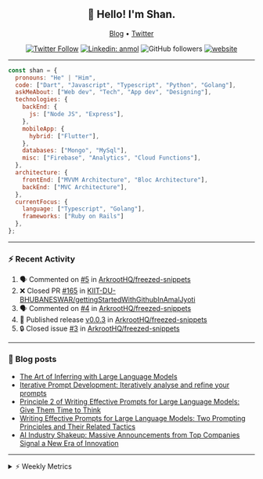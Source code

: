 <h2 align="center">👋 Hello! I'm Shan.</h2>
<p align="center">
  <a href="https://medium.com/feed/@shan-shaji">Blog</a> •
  <a href="https://twitter.com/intent/follow?screen_name=shan__shaji">Twitter</a>
</p>

<p align="center"><a href="https://twitter.com/intent/follow?screen_name=shan__shaji"><img src="https://img.shields.io/twitter/follow/shan__shaji?style=flat" alt="Twitter Follow"></a>
<a href="https://www.linkedin.com/in/shan-shaji/"><img src="https://img.shields.io/badge/shan-shaji?style=flat-square&amp;logo=Linkedin&amp;logoColor=white&amp;link=https://www.linkedin.com/in/shan-shaji/" alt="Linkedin: anmol"></a>
<img src="https://img.shields.io/github/followers/shan-shaji?label=Follow&amp;style=social" alt="GitHub followers">
<a href="http://shan-shaji.github.io/"><img src="https://img.shields.io/badge/Website-46a2f1.svg?&amp;style=flat-square&amp;logo=Google-Chrome&amp;logoColor=white&amp;link=http://shan-shaji.github.io/" alt="website"></a></p>

<hr>

```javascript
const shan = {
  pronouns: "He" | "Him",
  code: ["Dart", "Javascript", "Typescript", "Python", "Golang"],
  askMeAbout: ["Web dev", "Tech", "App dev", "Designing"],
  technologies: {
    backEnd: {
      js: ["Node JS", "Express"],
    },
    mobileApp: {
      hybrid: ["Flutter"],
    },
    databases: ["Mongo", "MySql"],
    misc: ["Firebase", "Analytics", "Cloud Functions"],
  },
  architecture: {
    frontEnd: ["MVVM Architecture", "Bloc Architecture"],
    backEnd: ["MVC Architecture"],
  },
  currentFocus: {
    language: ["Typescript", "Golang"],
    frameworks: ["Ruby on Rails"]
  },
};
```

---

### ⚡ Recent Activity

<!--START_SECTION:activity-->
1. 🗣 Commented on [#5](https://github.com/ArkrootHQ/freezed-snippets/issues/5#issuecomment-1716149855) in [ArkrootHQ/freezed-snippets](https://github.com/ArkrootHQ/freezed-snippets)
2. ❌ Closed PR [#165](https://github.com/KIIT-DU-BHUBANESWAR/gettingStartedWithGithubInAmalJyoti/pull/165) in [KIIT-DU-BHUBANESWAR/gettingStartedWithGithubInAmalJyoti](https://github.com/KIIT-DU-BHUBANESWAR/gettingStartedWithGithubInAmalJyoti)
3. 🗣 Commented on [#4](https://github.com/ArkrootHQ/freezed-snippets/pull/4#issuecomment-1688772063) in [ArkrootHQ/freezed-snippets](https://github.com/ArkrootHQ/freezed-snippets)
4. 🚀 Published release [v0.0.3](https://github.com/ArkrootHQ/freezed-snippets/releases/tag/v0.0.3) in [ArkrootHQ/freezed-snippets](https://github.com/ArkrootHQ/freezed-snippets)
5. 🔒 Closed issue [#3](https://github.com/ArkrootHQ/freezed-snippets/issues/3) in [ArkrootHQ/freezed-snippets](https://github.com/ArkrootHQ/freezed-snippets)
<!--END_SECTION:activity-->

---

### 📕 Blog posts

<!-- BLOG-POST-LIST:START -->
- [The Art of Inferring with Large Language Models](https://dev.to/arkroot/the-art-of-inferring-with-large-language-models-243m)
- [Iterative Prompt Development: Iteratively analyse and refine your prompts](https://dev.to/arkroot/iterative-prompt-development-iteratively-analyse-and-refine-your-prompts-3ibl)
- [Principle 2 of Writing Effective Prompts for Large Language Models: Give Them Time to Think](https://dev.to/arkroot/principle-2-of-writing-effective-prompts-for-large-language-models-give-them-time-to-think-25j3)
- [Writing Effective Prompts for Large Language Models: Two Prompting Principles and Their Related Tactics](https://dev.to/arkroot/writing-effective-prompts-for-large-language-models-two-prompting-principles-and-their-related-tactics-151a)
- [AI Industry Shakeup: Massive Announcements from Top Companies Signal a New Era of Innovation](https://dev.to/shanshaji/ai-industry-shakeup-massive-announcements-from-top-companies-signal-a-new-era-of-innovation-pj7)
<!-- BLOG-POST-LIST:END -->

<hr>
<details>
    <summary>⚡ Weekly Metrics</summary>
    <p>
    
<!--START_SECTION:waka-->
![Code Time](http://img.shields.io/badge/Code%20Time-2%2C683%20hrs%2035%20mins-blue)

![Profile Views](http://img.shields.io/badge/Profile%20Views-1-blue)

**🐱 My GitHub Data** 

> 📦 ? Used in GitHub's Storage 
 > 
> 🏆 542 Contributions in the Year 2023
 > 
> 💼 Opted to Hire
 > 
> 📜 124 Public Repositories 
 > 
> 🔑 0 Private Repositories 
 > 
**I'm a Night 🦉** 

```text
🌞 Morning                6028 commits        ███░░░░░░░░░░░░░░░░░░░░░░   13.99 % 
🌆 Daytime                12397 commits       ███████░░░░░░░░░░░░░░░░░░   28.76 % 
🌃 Evening                18391 commits       ███████████░░░░░░░░░░░░░░   42.67 % 
🌙 Night                  6284 commits        ████░░░░░░░░░░░░░░░░░░░░░   14.58 % 
```
📅 **I'm Most Productive on Thursday** 

```text
Monday                   6730 commits        ████░░░░░░░░░░░░░░░░░░░░░   15.61 % 
Tuesday                  7248 commits        ████░░░░░░░░░░░░░░░░░░░░░   16.82 % 
Wednesday                5422 commits        ███░░░░░░░░░░░░░░░░░░░░░░   12.58 % 
Thursday                 8523 commits        █████░░░░░░░░░░░░░░░░░░░░   19.77 % 
Friday                   7850 commits        █████░░░░░░░░░░░░░░░░░░░░   18.21 % 
Saturday                 3633 commits        ██░░░░░░░░░░░░░░░░░░░░░░░   08.43 % 
Sunday                   3694 commits        ██░░░░░░░░░░░░░░░░░░░░░░░   08.57 % 
```


📊 **This Week I Spent My Time On** 

```text
🕑︎ Time Zone: Asia/Kolkata

💬 Programming Languages: 
Dart                     26 hrs              ███████████████████████░░   90.29 % 
Text                     43 mins             █░░░░░░░░░░░░░░░░░░░░░░░░   02.49 % 
Ruby                     39 mins             █░░░░░░░░░░░░░░░░░░░░░░░░   02.30 % 
YAML                     23 mins             ░░░░░░░░░░░░░░░░░░░░░░░░░   01.38 % 
Bash                     18 mins             ░░░░░░░░░░░░░░░░░░░░░░░░░   01.10 % 

🔥 Editors: 
Android Studio           27 hrs 58 mins      ████████████████████████░   97.11 % 
VS Code                  49 mins             █░░░░░░░░░░░░░░░░░░░░░░░░   02.89 % 

🐱‍💻 Projects: 
turbo-flutter            15 hrs 12 mins      █████████████░░░░░░░░░░░░   52.80 % 
kuddl-app                10 hrs              █████████░░░░░░░░░░░░░░░░   34.78 % 
test_app                 59 mins             █░░░░░░░░░░░░░░░░░░░░░░░░   03.47 % 
turbo                    46 mins             █░░░░░░░░░░░░░░░░░░░░░░░░   02.69 % 
todo_app                 41 mins             █░░░░░░░░░░░░░░░░░░░░░░░░   02.39 % 

💻 Operating System: 
Mac                      28 hrs 48 mins      █████████████████████████   100.00 % 
```

**I Mostly Code in Dart** 

```text
Dart                     53 repos            ████████████░░░░░░░░░░░░░   46.90 % 
Python                   6 repos             █░░░░░░░░░░░░░░░░░░░░░░░░   05.31 % 
TypeScript               4 repos             █░░░░░░░░░░░░░░░░░░░░░░░░   03.54 % 
C++                      3 repos             █░░░░░░░░░░░░░░░░░░░░░░░░   02.65 % 
Shell                    1 repo              ░░░░░░░░░░░░░░░░░░░░░░░░░   00.88 % 
```




 Last Updated on 13/09/2023 18:52:05 UTC
<!--END_SECTION:waka-->

</p>
 </details>
